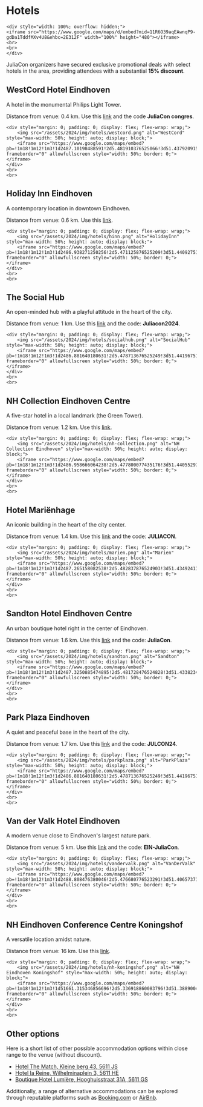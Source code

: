 
# Hotels

~~~
<div style="width: 100%; overflow: hidden;">
<iframe src="https://www.google.com/maps/d/embed?mid=11R6O39aqEAwnqP9-gdDa1TddfMXv4U8&ehbc=2E312F" width="100%" height="480"></iframe>
<br>
<br>
</div>
~~~

JuliaCon organizers have secured exclusive promotional deals with select hotels in the area, providing attendees with a substantial **15% discount**.


## WestCord Hotel Eindhoven

A hotel in the monumental Philips Light Tower.

Distance from venue: 0.4 km.
Use this [link](https://app.mews.com/distributor/159bdff3-e477-4850-bb36-b019008adf5c?mewsVoucherCode=JuliaCon%20congres) 
and the code **JuliaCon congres**.

~~~
<div style="margin: 0; padding: 0; display: flex; flex-wrap: wrap;">
    <img src="/assets/2024/img/hotels/westcord.png" alt="WestCord" style="max-width: 50%; height: auto; display: block;">
    <iframe src="https://www.google.com/maps/embed?pb=!1m18!1m12!1m3!1d2487.10198488591!2d5.481910376525066!3d51.43792091577673!2m3!1f0!2f0!3f0!3m2!1i1024!2i768!4f13.1!3m3!1m2!1s0x47c6d91ad91932e3%3A0x1e7127ed0bf6fdca!2sInntel%20Hotels%20Art%20Eindhoven!5e0!3m2!1sen!2snl!4v1707503256788!5m2!1sen!2snl" frameborder="0" allowfullscreen style="width: 50%; border: 0;"></iframe>
</div>
<br>
<br>
~~~

## Holiday Inn Eindhoven

A contemporary location in downtown Eindhoven.

Distance from venue: 0.6 km.
Use this [link](https://www.ihg.com/holidayinn/hotels/us/en/eindhoven/einnl/hoteldetail?fromRedirect=true&qSrt=sBR&qIta=99801505&icdv=99801505&qSlH=EINNL&qGrpCd=C09&setPMCookies=true&qSHBrC=HI&qDest=Veldmaarschalk%20Montgomerylaan%201%2C%20Eindhoven%2C%20NL&srb_u=1).

~~~
<div style="margin: 0; padding: 0; display: flex; flex-wrap: wrap;">
    <img src="/assets/2024/img/hotels/hinn.png" alt="HolidayInn" style="max-width: 50%; height: auto; display: block;">
    <iframe src="https://www.google.com/maps/embed?pb=!1m18!1m12!1m3!1d2486.938271250256!2d5.471125876525209!3d51.44092751555729!2m3!1f0!2f0!3f0!3m2!1i1024!2i768!4f13.1!3m3!1m2!1s0x47c6d91bd72e83e7%3A0x6f70ad1ded9b534!2sHoliday%20Inn%20Eindhoven%2C%20an%20IHG%20Hotel!5e0!3m2!1sen!2snl!4v1707503273863!5m2!1sen!2snl" frameborder="0" allowfullscreen style="width: 50%; border: 0;"></iframe>
</div>
<br>
<br>
~~~

## The Social Hub

An open-minded hub with a playful attitude in the heart of the city.

Distance from venue: 1 km.
Use this [link](http://www.thesocialhub.co/Eindhoven) 
and the code: **Juliacon2024**.

~~~
<div style="margin: 0; padding: 0; display: flex; flex-wrap: wrap;">
    <img src="/assets/2024/img/hotels/socialhub.png" alt="SocialHub" style="max-width: 50%; height: auto; display: block;">
    <iframe src="https://www.google.com/maps/embed?pb=!1m18!1m12!1m3!1d2486.881640180631!2d5.478713676525249!3d51.44196751548133!2m3!1f0!2f0!3f0!3m2!1i1024!2i768!4f13.1!3m3!1m2!1s0x47c6d91d017f6171%3A0xe6bcd50684a3ac31!2sThe%20Social%20Hub%20Eindhoven!5e0!3m2!1sen!2snl!4v1707503188664!5m2!1sen!2snl" frameborder="0" allowfullscreen style="width: 50%; border: 0;"></iframe>
</div>
<br>
<br>
~~~

## NH Collection Eindhoven Centre

A five-star hotel in a local landmark (the Green Tower).

Distance from venue: 1.2 km.
Use this [link](https://www.nh-hotels.com/en/event/juliacon-cbbe).

~~~
<div style="margin: 0; padding: 0; display: flex; flex-wrap: wrap;">
    <img src="/assets/2024/img/hotels/nh-collection.png" alt="NH Collection Eindhoven" style="max-width: 50%; height: auto; display: block;">
    <iframe src="https://www.google.com/maps/embed?pb=!1m18!1m12!1m3!1d2486.958666064238!2d5.477800077435176!3d51.44055297179817!2m3!1f0!2f0!3f0!3m2!1i1024!2i768!4f13.1!3m3!1m2!1s0x47c6d91cd9e378d5%3A0x555a366b51e9107a!2sHotel%20NH%20Collection%20Eindhoven%20Centre!5e0!3m2!1sen!2sus!4v1708559202556!5m2!1sen!2sus" frameborder="0" allowfullscreen style="width: 50%; border: 0;"></iframe>
</div>
<br>
<br>
~~~

## Hotel Mariënhage

An iconic building in the heart of the city center.

Distance from venue: 1.4 km.
Use this [link](https://book.marienhage.com/nl?stay_detail%5Brateplan_id%5D=JULIACON) 
and the code: **JULIACON**.

~~~
<div style="margin: 0; padding: 0; display: flex; flex-wrap: wrap;">
    <img src="/assets/2024/img/hotels/marien.png" alt="Marien" style="max-width: 50%; height: auto; display: block;">
    <iframe src="https://www.google.com/maps/embed?pb=!1m18!1m12!1m3!1d2487.265158082538!2d5.482837876524903!3d51.43492411599555!2m3!1f0!2f0!3f0!3m2!1i1024!2i768!4f13.1!3m3!1m2!1s0x47c6d8fd5f1d9565%3A0x38e3b5047de2c989!2sHotel%20Mari%C3%ABnhage%20Eindhoven!5e0!3m2!1sen!2snl!4v1707503235639!5m2!1sen!2snl" frameborder="0" allowfullscreen style="width: 50%; border: 0;"></iframe>
</div>
<br>
<br>
~~~

## Sandton Hotel Eindhoven Centre

An urban boutique hotel right in the center of Eindhoven.

Distance from venue: 1.6 km.
Use this [link](https://app.mews.com/distributor/dfae9dca-410f-4b42-b980-adf100e604e5?mewsVoucherCode=JuliaCon) 
and the code: **JuliaCon**.

~~~
<div style="margin: 0; padding: 0; display: flex; flex-wrap: wrap;">
    <img src="/assets/2024/img/hotels/sandton.png" alt="Sandton" style="max-width: 50%; height: auto; display: block;">
    <iframe src="https://www.google.com/maps/embed?pb=!1m18!1m12!1m3!1d2487.3250885474895!2d5.481728476524828!3d51.43382341607573!2m3!1f0!2f0!3f0!3m2!1i1024!2i768!4f13.1!3m3!1m2!1s0x47c6d8fe0cf83a99%3A0xb4541262a6663b44!2sSandton%20Eindhoven%20Centre!5e0!3m2!1sen!2snl!4v1707503163036!5m2!1sen!2snl" frameborder="0" allowfullscreen style="width: 50%; border: 0;"></iframe>
</div>
<br>
<br>
~~~

## Park Plaza Eindhoven

A quiet and peaceful base in the heart of the city.

Distance from venue: 1.7 km.
Use this [link](https://www.radissonhotels.com/nl-nl/booking/room-display?hotelCode=NLPPEINPPE&checkInDate=2024-07-08&checkOutDate=2024-07-12&adults%5B%5D=1&children%5B%5D=0&searchType=pac&promotionCode=JULCON24&rhgext=Qm9PSty6s3HG) 
and the code: **JULCON24**.

~~~
<div style="margin: 0; padding: 0; display: flex; flex-wrap: wrap;">
    <img src="/assets/2024/img/hotels/parkplaza.png" alt="ParkPlaza" style="max-width: 50%; height: auto; display: block;">
    <iframe src="https://www.google.com/maps/embed?pb=!1m18!1m12!1m3!1d2486.881640180631!2d5.478713676525249!3d51.44196751548133!2m3!1f0!2f0!3f0!3m2!1i1024!2i768!4f13.1!3m3!1m2!1s0x47c6d8fdda82d3e7%3A0xedcd90b4fe2076d0!2sPark%20Plaza%20Eindhoven!5e0!3m2!1sen!2snl!4v1707503211337!5m2!1sen!2snl" frameborder="0" allowfullscreen style="width: 50%; border: 0;"></iframe>
</div>
<br>
<br>
~~~

## Van der Valk Hotel Eindhoven

A modern venue close to Eindhoven's largest nature park.

Distance from venue: 5 km.
Use this [link](https://www.valkverrast.nl/en/promotions) 
and the code: **EIN-JuliaCon**.

~~~
<div style="margin: 0; padding: 0; display: flex; flex-wrap: wrap;">
    <img src="/assets/2024/img/hotels/vandervalk.png" alt="VanDerValk" style="max-width: 50%; height: auto; display: block;">
    <iframe src="https://www.google.com/maps/embed?pb=!1m18!1m12!1m3!1d2488.808476380046!2d5.476680776523291!3d51.40657371806414!2m3!1f0!2f0!3f0!3m2!1i1024!2i768!4f13.1!3m3!1m2!1s0x47c6d83513b28565%3A0xce107ab6979899ad!2sVan%20der%20Valk%20Hotel%20Eindhoven!5e0!3m2!1sen!2snl!4v1707503140104!5m2!1sen!2snl" frameborder="0" allowfullscreen style="width: 50%; border: 0;"></iframe>
</div>
<br>
<br>
~~~

## NH Eindhoven Conference Centre Koningshof

A versatile location amidst nature.

Distance from venue: 16 km.
Use this [link](https://www.nh-hotels.com/en/event/juliacon).

~~~
<div style="margin: 0; padding: 0; display: flex; flex-wrap: wrap;">
    <img src="/assets/2024/img/hotels/nh-koningshof.png" alt="NH Eindhoven Koningshof" style="max-width: 50%; height: auto; display: block;">
    <iframe src="https://www.google.com/maps/embed?pb=!1m18!1m12!1m3!1d51661.315346856696!2d5.336918860083796!3d51.38890049021659!2m3!1f0!2f0!3f0!3m2!1i1024!2i768!4f13.1!3m3!1m2!1s0x47c6da77b095244d%3A0x691eb60bbaf52e48!2sHotel%20NH%20Eindhoven%20Conference%20Centre%20Koningshof!5e0!3m2!1sen!2sus!4v1708559590921!5m2!1sen!2sus" frameborder="0" allowfullscreen style="width: 50%; border: 0;"></iframe>
</div>
<br>
<br>
~~~


## Other options

Here is a short list of other possible accommodation options within close range to the venue (without discount).

- [Hotel The Match, Kleine berg 43, 5611 JS](https://maps.app.goo.gl/95DzfpvPdq9q4dYC7)
- [Hotel la Reine, Wilhelminaplein 3, 5611 HE](https://maps.app.goo.gl/zzg4nDRwWLg2hX9j9)
- [Boutique Hotel Lumière, Hooghuisstraat 31A, 5611 GS](https://maps.app.goo.gl/w3oHoeexTbR4LvJ86)

Additionally, a range of alternative accommodations can be explored through reputable platforms such as [Booking.com](https://www.booking.com) or [AirBnb](https://www.airbnb.com). 